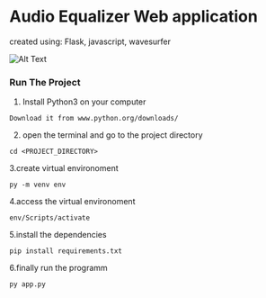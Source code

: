 # Audio Equalizer Web application 
created using: Flask, javascript, wavesurfer

![Alt Text](https://github.com/Amrmohamed090/Audio-Equalizer/blob/main/Animation.gif)


### Run The Project

1. Install Python3 on your computer
``` 
Download it from www.python.org/downloads/
```
2. open the terminal and go to the project directory
``` 
cd <PROJECT_DIRECTORY>
```
3.create virtual environoment
``` 
py -m venv env
```
4.access the virtual environoment
``` 
env/Scripts/activate
```
5.install the dependencies
``` 
pip install requirements.txt
```
6.finally run the programm
``` 
py app.py
```



 
